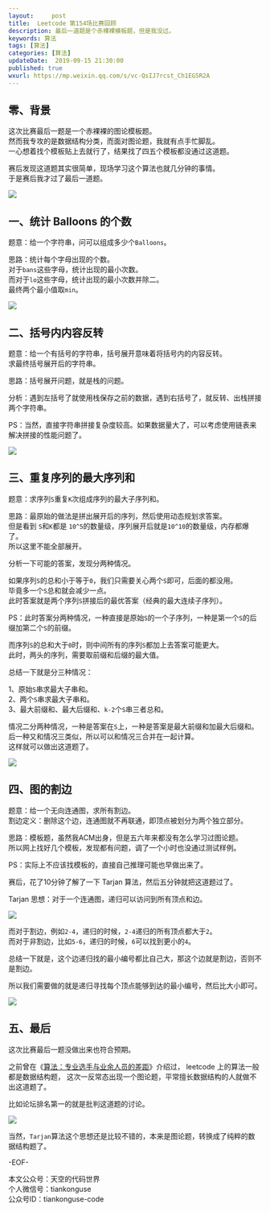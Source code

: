 ```yaml
---   
layout:     post  
title:  Leetcode 第154场比赛回顾  
description: 最后一道题是个赤裸裸模板题，但是我没过。  
keywords: 算法  
tags: [算法]    
categories: [算法]  
updateDate:  2019-09-15 21:30:00  
published: true  
wxurl: https://mp.weixin.qq.com/s/vc-QsIJ7rcst_Ch1EG5R2A  
---  
```



## 零、背景  


这次比赛最后一题是一个赤裸裸的图论模板题。  
然而我专攻的是数据结构分类，而面对图论题，我就有点手忙脚乱。  
一心想着找个模板贴上去就行了，结果找了四五个模板都没通过这道题。  


赛后发现这道题其实很简单，现场学习这个算法也就几分钟的事情。  
于是赛后我才过了最后一道题。  


![](https://res2019.tiankonguse.com/images/2019/09/15/001.png)


## 一、统计 Balloons 的个数  


题意：给一个字符串，问可以组成多少个`Balloons`。


思路：统计每个字母出现的个数。  
对于`bans`这些字母，统计出现的最小次数。  
而对于`lo`这些字母，统计出现的最小次数并除二。  
最终两个最小值取`min`。  


![](https://res2019.tiankonguse.com/images/2019/09/15/002.png)


## 二、括号内内容反转  


题意：给一个有括号的字符串，括号展开意味着将括号内的内容反转。  
求最终括号展开后的字符串。  


思路：括号展开问题，就是栈的问题。    


分析：遇到左括号了就使用栈保存之前的数据，遇到右括号了，就反转、出栈拼接两个字符串。    


PS：当然，直接字符串拼接复杂度较高。如果数据量大了，可以考虑使用链表来解决拼接的性能问题了。  


![](https://res2019.tiankonguse.com/images/2019/09/15/003.png)


## 三、重复序列的最大序列和  


题意：求序列`S`重复`K`次组成序列的最大子序列和。    


思路：最原始的做法是拼出展开后的序列，然后使用动态规划求答案。  
但是看到 `S`和`K`都是 `10^5`的数量级，序列展开后就是`10^10`的数量级，内存都爆了。  
所以这里不能全部展开。  


分析一下可能的答案，发现分两种情况。  


如果序列`S`的总和小于等于`0`，我们只需要关心两个`S`即可，后面的都没用。  
毕竟多一个`S`总和就会减少一点。  
此时答案就是两个序列`S`拼接后的最优答案（经典的最大连续子序列）。  


PS：此时答案分两种情况，一种直接是原始`S`的一个子序列，一种是第一个`S`的后缀加第二个`S`的前缀。  


而序列`S`的总和大于`0`时，则中间所有的序列`S`都加上去答案可能更大。  
此时，两头的序列，需要取前缀和后缀的最大值。  


总结一下就是分三种情况：


1、原始`S`串求最大子串和。  
2、两个`S`串求最大子串和。  
3、最大前缀和、最大后缀和、`k-2`个`S`串三者总和。  


情况二分两种情况，一种是答案在`S`上，一种是答案是最大前缀和加最大后缀和。
后一种又和情况三类似，所以可以和情况三合并在一起计算。  
这样就可以做出这道题了。  


![](https://res2019.tiankonguse.com/images/2019/09/15/004.png)


## 四、图的割边  


题意：给一个无向连通图，求所有割边。  
割边定义：删除这个边，连通图就不再联通，即顶点被划分为两个独立部分。  


思路：模板题，虽然我ACM出身，但是五六年来都没有怎么学习过图论题。  
所以网上找好几个模板，发现都有问题，调了一个小时也没通过测试样例。  


PS：实际上不应该找模板的，直接自己推理可能也早做出来了。  


赛后，花了10分钟了解了一下 Tarjan 算法，然后五分钟就把这道题过了。


Tarjan 思想：对于一个连通图，递归可以访问到所有顶点和边。    



![](https://res2019.tiankonguse.com/images/2019/09/15/005.png)


而对于割边，例如`2-4`，递归的时候，`2-4`递归的所有顶点都大于`2`。  
而对于非割边，比如`5-6`，递归的时候，`6`可以找到更小的`4`。  


总结一下就是，这个边递归找的最小编号都比自己大，那这个边就是割边，否则不是割边。  


所以我们需要做的就是递归寻找每个顶点能够到达的最小编号，然后比大小即可。  


![](https://res2019.tiankonguse.com/images/2019/09/15/006.png)


## 五、最后  


这次比赛最后一题没做出来也符合预期。  


之前曾在《[算法：专业选手与业余人员的差距](https://mp.weixin.qq.com/s/JCwMTqfeOdFEMcfNkf8mKQ)》介绍过， leetcode 上的算法一般都是数据结构题， 这次一反常态出现一个图论题，平常擅长数据结构的人就做不出这道题了。  


比如论坛排名第一的就是批判这道题的讨论。  


![](https://res2019.tiankonguse.com/images/2019/09/15/007.png)


当然，`Tarjan`算法这个思想还是比较不错的，本来是图论题，转换成了纯粹的数据结构题了。  



-EOF-  


本文公众号：天空的代码世界  
个人微信号：tiankonguse  
公众号ID：tiankonguse-code  
  

